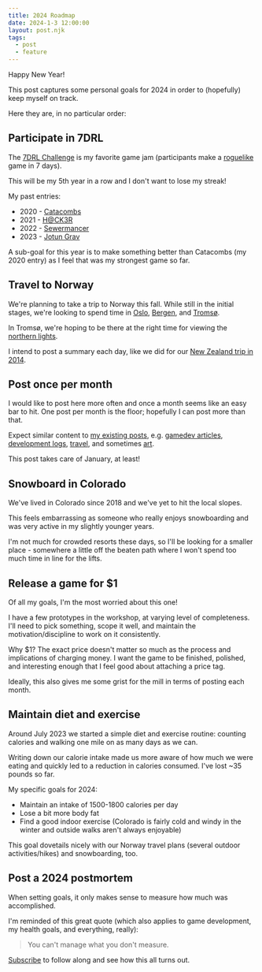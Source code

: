 ```yaml
---
title: 2024 Roadmap
date: 2024-1-3 12:00:00
layout: post.njk
tags:
  - post
  - feature
---
```


Happy New Year!

This post captures some personal goals for 2024 in order to (hopefully) keep myself on track.

Here they are, in no particular order:

## Participate in 7DRL

The [7DRL Challenge](https://7drl.com) is my favorite game jam (participants make a [roguelike](https://en.wikipedia.org/wiki/Roguelike) game in 7 days).

This will be my 5th year in a row and I don't want to lose my streak!

My past entries:

- 2020 - [Catacombs](https://gosub.itch.io/catacombs)
- 2021 - [H@CK3R](https://gosub.itch.io/hacker)
- 2022 - [Sewermancer](https://gosub.itch.io/sewermancer)
- 2023 - [Jotun Grav](https://gosub.itch.io/jotun-grav)

A sub-goal for this year is to make something better than Catacombs (my 2020 entry) as I feel that was my strongest game so far.

## Travel to Norway

We're planning to take a trip to Norway this fall. While still in the initial stages, we're looking to spend time in [Oslo](https://en.wikipedia.org/wiki/Oslo), [Bergen](https://en.wikipedia.org/wiki/Bergen), and [Tromsø](https://en.wikipedia.org/wiki/Tromsø).

In Tromsø, we're hoping to be there at the right time for viewing the [northern lights](https://en.wikipedia.org/wiki/Aurora).

I intend to post a summary each day, like we did for our [New Zealand trip in 2014](/blog/new-zealand-2014-day-1/).

## Post once per month

I would like to post here more often and once a month seems like an easy bar to hit. One post per month is the floor; hopefully I can post more than that.

Expect similar content to [my existing posts](/blog/), e.g. [gamedev articles](/blog/rain-effect-html5-canvas/), [development logs](/blog/gloomstone-devlog-1/), [travel](/blog/new-zealand-2014-day-1/), and sometimes [art](/blog/shining-force-portraits/).

This post takes care of January, at least!

## Snowboard in Colorado

We've lived in Colorado since 2018 and we've yet to hit the local slopes.

This feels embarrassing as someone who really enjoys snowboarding and was very active in my slightly younger years.

I'm not much for crowded resorts these days, so I'll be looking for a smaller place - somewhere a little off the beaten path where I won't spend too much time in line for the lifts.

## Release a game for $1

Of all my goals, I'm the most worried about this one!

I have a few prototypes in the workshop, at varying level of completeness. I'll need to pick something, scope it well, and maintain the motivation/discipline to work on it consistently.

Why $1? The exact price doesn't matter so much as the process and implications of charging money. I want the game to be finished, polished, and interesting enough that I feel good about attaching a price tag.

Ideally, this also gives me some grist for the mill in terms of posting each month.

## Maintain diet and exercise

Around July 2023 we started a simple diet and exercise routine: counting calories and walking one mile on as many days as we can.

Writing down our calorie intake made us more aware of how much we were eating and quickly led to a reduction in calories consumed. I've lost ~35 pounds so far.

My specific goals for 2024:

- Maintain an intake of 1500-1800 calories per day
- Lose a bit more body fat
- Find a good indoor exercise (Colorado is fairly cold and windy in the winter and outside walks aren't always enjoyable)

This goal dovetails nicely with our Norway travel plans (several outdoor activities/hikes) and snowboarding, too.

## Post a 2024 postmortem

When setting goals, it only makes sense to measure how much was accomplished.

I'm reminded of this great quote (which also applies to game development, my health goals, and everything, really):

> You can't manage what you don't measure.

[Subscribe](/subscribe) to follow along and see how this all turns out.
